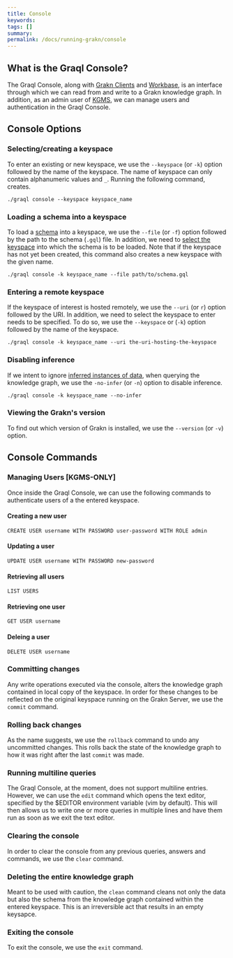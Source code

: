 ```yaml
---
title: Console
keywords:
tags: []
summary:
permalink: /docs/running-grakn/console
---
```


## What is the Graql Console?
The Graql Console, along with [Grakn Clients](/docs/client-api/overview) and [Workbase](...), is an interface through which we can read from and write to a Grakn knowledge graph. In addition, as an admin user of [KGMS](...), we can manage users and authentication in the Graql Console.

## Console Options

### Selecting/creating a keyspace
To enter an existing or new keyspace, we use the `--keyspace` (or `-k`) option followed by the name of the keyspace. The name of keyspace can only contain alphanumeric values and `_`. Running the following command, creates.

```
./graql console --keyspace keyspace_name
```

### Loading a schema into a keyspace
To load a [schema](/docs/schema/overview) into a keyspace, we use the `--file` (or `-f`) option followed by the path to the schema (`.gql`) file. In addition, we need to [select the keyspace](#selecting/creating-a-keyspace) into which the schema is to be loaded. Note that if the keyspace has not yet been created, this command also creates a new keyspace with the given name.

```
./graql console -k keyspace_name --file path/to/schema.gql
```

### Entering a remote keyspace
If the keyspace of interest is hosted remotely, we use the `--uri` (or `r`) option followed by the URI. In addition, we need to select the keyspace to enter needs to be specified. To do so, we use the `--keyspace` or (`-k`) option followed by the name of the keyspace.

```
./graql console -k keyspace_name --uri the-uri-hosting-the-keyspace
```

### Disabling inference
If we intent to ignore [inferred instances of data](...), when querying the knowledge graph, we use the `-no-infer` (or `-n`) option to disable inference.

```
./graql console -k keyspace_name --no-infer
```

### Viewing the Grakn's version
To find out which version of Grakn is installed, we use the `--version` (or `-v`) option.

## Console Commands

### Managing Users [KGMS-ONLY]
Once inside the Graql Console, we can use the following commands to authenticate users of a the entered keyspace.

#### Creating a new user
```
CREATE USER username WITH PASSWORD user-password WITH ROLE admin
```

#### Updating a user
```
UPDATE USER username WITH PASSWORD new-password
```

#### Retrieving all users
```
LIST USERS
```

#### Retrieving one user
```
GET USER username
```

#### Deleing a user
```
DELETE USER username
```

### Committing changes
Any write operations executed via the console, alters the knowledge graph contained in local copy of the keyspace. In order for these changes to be reflected on the original keyspace running on the Grakn Server, we use the `commit` command.

### Rolling back changes
As the name suggests, we use the `rollback` command to undo any uncommitted changes. This rolls back the state of the knowledge graph to how it was right after the last `commit` was made.

### Running multiline queries
The Graql Console, at the moment, does not support multiline entries. However, we can use the `edit` command which opens the text editor, specified by the $EDITOR environment variable (vim by default). This will then allows us to write one or more queries in multiple lines and have them run as soon as we exit the text editor.

### Clearing the console
In order to clear the console from any previous queries, answers and commands, we use the `clear` command.

### Deleting the entire knowledge graph
Meant to be used with caution, the `clean` command cleans not only the data but also the schema from the knowledge graph contained within the entered keyspace. This is an irreversible act that results in an empty keysapce.

### Exiting the console
To exit the console, we use the `exit` command.